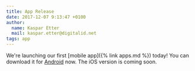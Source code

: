 ```yaml
---
title: App Release
date: 2017-12-07 9:13:47 +0100
author:
  name: Kaspar Etter
  mail: kaspar.etter@digitalid.net
tags: app
---
```


We're launching our first [mobile app]({% link apps.md %}) today!
You can download it for [Android](https://play.google.com/store/apps/details?id=net.digitalid.smartcontacts) now.
The iOS version is coming soon.
